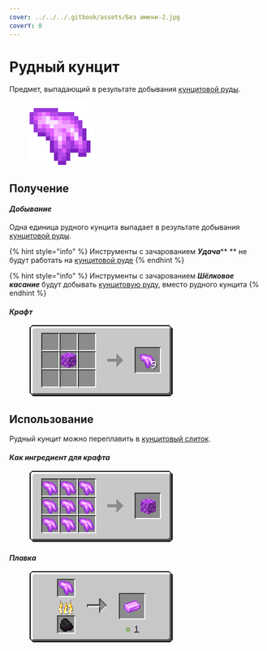```yaml
---
cover: ../../../.gitbook/assets/Без имени-2.jpg
coverY: 0
---
```


# Рудный кунцит

Предмет, выпадающий в результате добывания [кунцитовой руды](../../rudy/kuncitovaya-ruda.md).

<figure><img src="../../../.gitbook/assets/raw_pink_ore.png" alt=""><figcaption></figcaption></figure>

## Получение

#### _Добывание_

Одна единица рудного кунцита выпадает в результате добывания [кунцитовой руды](../../rudy/kuncitovaya-ruda.md).

{% hint style="info" %}
Инструменты с зачарованием _**Удача**_** ** не будут работать на [кунцитовой руде](../../rudy/kuncitovaya-ruda.md)
{% endhint %}

{% hint style="info" %}
Инструменты с зачарованием _**Шёлковое касание**_ будут добывать [кунцитовую руду](../../rudy/kuncitovaya-ruda.md), вместо рудного кунцита
{% endhint %}

#### _Крафт_



<figure><img src="../../../.gitbook/assets/raw_pink_ore_result-multi.png" alt=""><figcaption></figcaption></figure>

## Использование

Рудный кунцит можно переплавить в [кунцитовый слиток](kuncitovyi-slitok.md).

#### _Как ингредиент для крафта_

<figure><img src="../../../.gitbook/assets/raw_pink_ore_block_result-x1.png" alt=""><figcaption></figcaption></figure>

#### _Плавка_

<figure><img src="../../../.gitbook/assets/raw_pink_ore_ing.png" alt=""><figcaption></figcaption></figure>
